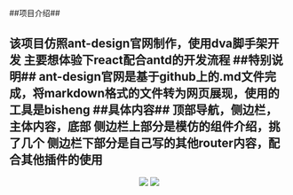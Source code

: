 ##项目介绍##

该项目仿照ant-design官网制作，使用dva脚手架开发
主要想体验下react配合antd的开发流程
##特别说明##
ant-design官网是基于github上的.md文件完成，将markdown格式的文件转为网页展现，使用的工具是bisheng
##具体内容##
顶部导航，侧边栏，主体内容，底部
侧边栏上部分是模仿的组件介绍，挑了几个
侧边栏下部分是自己写的其他router内容，配合其他插件的使用
---

<p align="center">
  <img src="http://120.27.120.107:5083/dist/1.png" />
  <img src="http://120.27.120.107:5083/dist/2.png" />
</p>
